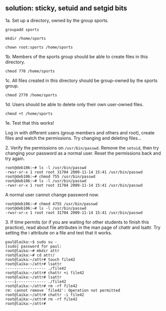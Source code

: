 ## solution: sticky, setuid and setgid bits

1a. Set up a directory, owned by the group sports.

    groupadd sports

    mkdir /home/sports

    chown root:sports /home/sports

1b. Members of the sports group should be able to create files in this
directory.

    chmod 770 /home/sports

1c. All files created in this directory should be group-owned by the
sports group.

    chmod 2770 /home/sports

1d. Users should be able to delete only their own user-owned files.

    chmod +t /home/sports

1e. Test that this works!

Log in with different users (group members and others and root), create
files and watch the permissions. Try changing and deleting files\...

2\. Verify the permissions on `/usr/bin/passwd`. Remove the `setuid`,
then try changing your password as a normal user. Reset the permissions
back and try again.

    root@deb106:~# ls -l /usr/bin/passwd 
    -rwsr-xr-x 1 root root 31704 2009-11-14 15:41 /usr/bin/passwd
    root@deb106:~# chmod 755 /usr/bin/passwd 
    root@deb106:~# ls -l /usr/bin/passwd 
    -rwxr-xr-x 1 root root 31704 2009-11-14 15:41 /usr/bin/passwd
        

A normal user cannot change password now.

    root@deb106:~# chmod 4755 /usr/bin/passwd 
    root@deb106:~# ls -l /usr/bin/passwd 
    -rwsr-xr-x 1 root root 31704 2009-11-14 15:41 /usr/bin/passwd
        

3\. If time permits (or if you are waiting for other students to finish
this practice), read about file attributes in the man page of chattr and
lsattr. Try setting the i attribute on a file and test that it works.

    paul@laika:~$ sudo su -
    [sudo] password for paul: 
    root@laika:~# mkdir attr
    root@laika:~# cd attr/
    root@laika:~/attr# touch file42
    root@laika:~/attr# lsattr
    ------------------ ./file42
    root@laika:~/attr# chattr +i file42 
    root@laika:~/attr# lsattr
    ----i------------- ./file42
    root@laika:~/attr# rm -rf file42 
    rm: cannot remove `file42': Operation not permitted
    root@laika:~/attr# chattr -i file42 
    root@laika:~/attr# rm -rf file42 
    root@laika:~/attr#

